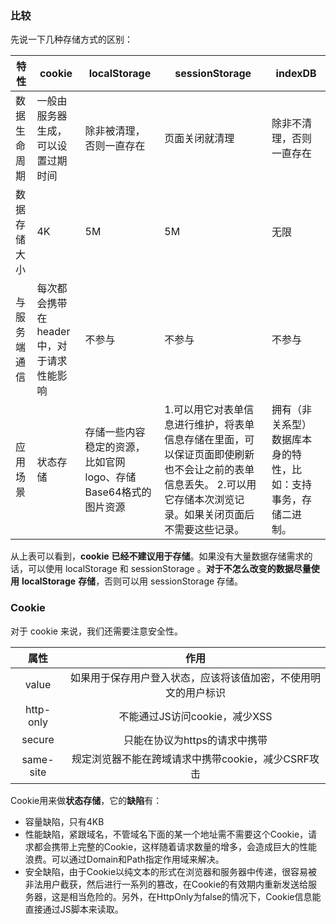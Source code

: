 ### 比较

先说一下几种存储方式的区别：

| 特性         | cookie                                   | localStorage                                                 | sessionStorage                                               | indexDB                                                      |
| ------------ | ---------------------------------------- | ------------------------------------------------------------ | ------------------------------------------------------------ | ------------------------------------------------------------ |
| 数据生命周期 | 一般由服务器生成，可以设置过期时间       | 除非被清理，否则一直存在                                     | 页面关闭就清理                                               | 除非不清理，否则一直存在                                     |
| 数据存储大小 | 4K                                       | 5M                                                           | 5M                                                           | 无限                                                         |
| 与服务端通信 | 每次都会携带在header中，对于请求性能影响 | 不参与                                                       | 不参与                                                       | 不参与                                                       |
| 应用场景     | 状态存储                                 | 存储一些内容稳定的资源，比如官网logo、存储Base64格式的图片资源 | 1.可以用它对表单信息进行维护，将表单信息存储在里面，可以保证页面即使刷新也不会让之前的表单信息丢失。  2.可以用它存储本次浏览记录。如果关闭页面后不需要这些记录。 | 拥有（非关系型）数据库本身的特性，比如：支持事务，存储二进制。 |

从上表可以看到，**cookie** **已经不建议用于存储**。如果没有大量数据存储需求的话，可以使用 localStorage 和 sessionStorage 。**对于不怎么改变的数据尽量使用** **localStorage** **存储**，否则可以用 sessionStorage 存储。

### Cookie

对于 cookie 来说，我们还需要注意安全性。

|   属性    |                             作用                             |
| :-------: | :----------------------------------------------------------: |
|   value   | 如果用于保存用户登入状态，应该将该值加密，不使用明文的用户标识 |
| http-only |                不能通过JS访问cookie，减少XSS                 |
|  secure   |                只能在协议为https的请求中携带                 |
| same-site |      规定浏览器不能在跨域请求中携带cookie，减少CSRF攻击      |

Cookie用来做**状态存储**，它的**缺陷**有：

- 容量缺陷，只有4KB
- 性能缺陷，紧跟域名，不管域名下面的某一个地址需不需要这个Cookie，请求都会携带上完整的Cookie，这样随着请求数量的增多，会造成巨大的性能浪费。可以通过Domain和Path指定作用域来解决。
- 安全缺陷，由于Cookie以纯文本的形式在浏览器和服务器中传递，很容易被非法用户截获，然后进行一系列的篡改，在Cookie的有效期内重新发送给服务器，这是相当危险的。另外，在HttpOnly为false的情况下，Cookie信息能直接通过JS脚本来读取。